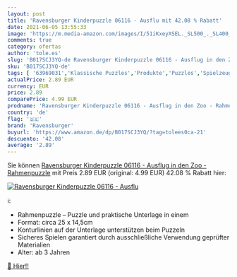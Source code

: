 ```yaml
---
layout: post
title: 'Ravensburger Kinderpuzzle 06116 - Ausflu mit 42.08 % Rabatt'
date: 2021-06-05 13:55:33
image: 'https://m.media-amazon.com/images/I/51iKxeyXSEL._SL500_._SL400_.jpg'
comments: true
category: ofertas
author: 'tole.es'
slug: 'B017SCJ3YQ-de Ravensburger Kinderpuzzle 06116 - Ausflug in den Zoo -...'
sku: 'B017SCJ3YQ-de'
tags: [ '63969031','Klassische Puzzles','Produkte','Puzzles','Spielzeug','ravensburger', ]
actualPrice: 2.89 EUR
currency: EUR
price: 2.89
comparePrice: 4.99 EUR
prodname: 'Ravensburger Kinderpuzzle 06116 - Ausflug in den Zoo - Rahmenpuzzle'
country: 'de'
flag: '🇩🇪'
brand: 'Ravensburger'
buyurl: 'https://www.amazon.de/dp/B017SCJ3YQ/?tag=tolees0ca-21'
descuento: '42.08'
average: '2.89'
---
```


Sie können [Ravensburger Kinderpuzzle 06116 - Ausflug in den Zoo - Rahmenpuzzle](https://www.amazon.de/dp/B017SCJ3YQ/?tag=tolees0ca-21) mit Preis 2.89 EUR (original: 4.99 EUR) 42.08 % Rabatt hier:

[![Ravensburger Kinderpuzzle 06116 - Ausflu](https://m.media-amazon.com/images/I/51iKxeyXSEL._SL500_._SL400_.jpg)](https://www.amazon.de/dp/B017SCJ3YQ/?tag=tolees0ca-21)

ℹ️:

- Rahmenpuzzle – Puzzle und praktische Unterlage in einem
- Format: circa 25 x 14,5cm
- Konturlinien auf der Unterlage unterstützen beim Puzzeln
- Sicheres Spielen garantiert durch ausschließliche Verwendung geprüfter Materialien
- Alter: ab 3 Jahren

[🛒 Hier!!](https://www.amazon.de/dp/B017SCJ3YQ/?tag=tolees0ca-21)
